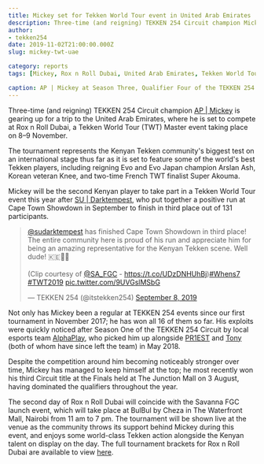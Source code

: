 ```yaml
---
title: Mickey set for Tekken World Tour event in United Arab Emirates
description: Three-time (and reigning) TEKKEN 254 Circuit champion Mickey is gearing up for a trip to the United Arab Emirates, where he is set to compete at Rox n Roll Dubai, a Tekken World Tour (TWT) Master event taking place on 8–9 November.
author:
- tekken254
date: 2019-11-02T21:00:00.000Z
slug: mickey-twt-uae

category: reports
tags: [Mickey, Rox n Roll Dubai, United Arab Emirates, Tekken World Tour]

caption: AP | Mickey at Season Three, Qualifier Four of the TEKKEN 254 Circuit on 4 May 2019
---
```

<p>Three-time (and reigning) TEKKEN 254 Circuit champion <a href="/circuit/tekken/profile.html?id=2907096" target="_blank">AP | Mickey</a> is gearing up for a trip to the United Arab Emirates, where he is set to compete at Rox n Roll Dubai, a Tekken World Tour (TWT) Master event taking place on 8–9 November.</p>
<p>The tournament represents the Kenyan Tekken community's biggest test on an international stage thus far as it is set to feature some of the world's best Tekken players, including reigning Evo and Evo Japan champion Arslan Ash, Korean veteran Knee, and two-time French TWT finalist Super Akouma.</p>
<p>Mickey will be the second Kenyan player to take part in a Tekken World Tour event this year after <a href="/circuit/tekken/profile.html?id=0749083" target="_blank">SU | Darktempest</a>, who put together a positive run at Cape Town Showdown in September to finish in third place out of 131 participants.</p>

<div class="d-flex justify-content-center">
    <blockquote class="twitter-tweet"><p lang="en" dir="ltr"><a href="https://twitter.com/sudarktempest?ref_src=twsrc%5Etfw">@sudarktempest</a> has finished Cape Town Showdown in third place! The entire community here is proud of his run and appreciate him for being an amazing representative for the Kenyan Tekken scene. Well dude! 🇰🇪👊🏿<br><br>(Clip courtesy of <a href="https://twitter.com/SA_FGC?ref_src=twsrc%5Etfw">@SA_FGC</a> - <a href="https://t.co/UDzDNHUhBj">https://t.co/UDzDNHUhBj</a>)<a href="https://twitter.com/hashtag/Whens7?src=hash&amp;ref_src=twsrc%5Etfw">#Whens7</a> <a href="https://twitter.com/hashtag/TWT2019?src=hash&amp;ref_src=twsrc%5Etfw">#TWT2019</a> <a href="https://t.co/9UVGslMSbG">pic.twitter.com/9UVGslMSbG</a></p>&mdash; TEKKEN 254 (@itstekken254) <a href="https://twitter.com/itstekken254/status/1170741901848403968?ref_src=twsrc%5Etfw">September 8, 2019</a></blockquote> <script async src="https://platform.twitter.com/widgets.js" charset="utf-8"></script>
</div>

<p>Not only has Mickey been a regular at TEKKEN 254 events since our first tournament in November 2017; he has won all 16 of them so far. His exploits were quickly noticed after Season One of the TEKKEN 254 Circuit by local esports team <a href="https://twitter.com/AlphaPlayke" target="_blank">AlphaPlay</a>, who picked him up alongside <a href="/circuit/tekken/profile.html?id=8665351" target="_blank">PR1EST</a> and <a href="/circuit/tekken/profile.html?id=2685183" target="_blank">Tony</a> (both of whom have since left the team) in May 2018.</p>
<p>Despite the competition around him becoming noticeably stronger over time, Mickey has managed to keep himself at the top; he most recently won his third Circuit title at the Finals held at The Junction Mall on 3 August, having dominated the qualifiers throughout the year.</p>
<p>The second day of Rox n Roll Dubai will coincide with the Savanna FGC launch event, which will take place at BulBul by Cheza in The Waterfront Mall, Nairobi from 11 am to 7 pm. The tournament will be shown live at the venue as the community throws its support behind Mickey during this event, and enjoys some world-class Tekken action alongside the Kenyan talent on display on the day. The full tournament brackets for Rox n Roll Dubai are available to view <a href="https://smash.gg/tournament/roxnroll-tekken-dubai/events/roxnroll-tekken-dubai/brackets" target="_blank">here</a>.</p>